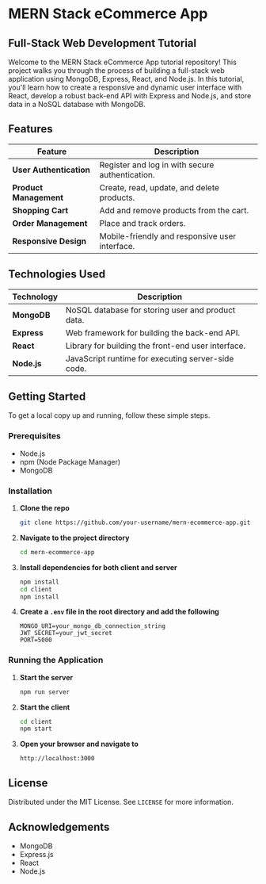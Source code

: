 # MERN Stack eCommerce App

## Full-Stack Web Development Tutorial

Welcome to the MERN Stack eCommerce App tutorial repository! This project walks you through the process of building a full-stack web application using MongoDB, Express, React, and Node.js. In this tutorial, you'll learn how to create a responsive and dynamic user interface with React, develop a robust back-end API with Express and Node.js, and store data in a NoSQL database with MongoDB.

## Features

| Feature              | Description                                                      |
|----------------------|------------------------------------------------------------------|
| **User Authentication** | Register and log in with secure authentication.               |
| **Product Management**  | Create, read, update, and delete products.                    |
| **Shopping Cart**       | Add and remove products from the cart.                        |
| **Order Management**    | Place and track orders.                                       |
| **Responsive Design**   | Mobile-friendly and responsive user interface.                |

## Technologies Used

| Technology | Description                                     |
|------------|-------------------------------------------------|
| **MongoDB**    | NoSQL database for storing user and product data. |
| **Express**    | Web framework for building the back-end API.       |
| **React**      | Library for building the front-end user interface. |
| **Node.js**    | JavaScript runtime for executing server-side code. |

## Getting Started

To get a local copy up and running, follow these simple steps.

### Prerequisites

- Node.js
- npm (Node Package Manager)
- MongoDB

### Installation

1. **Clone the repo**
   ```sh
   git clone https://github.com/your-username/mern-ecommerce-app.git
   ```
2. **Navigate to the project directory**
   ```sh
   cd mern-ecommerce-app
   ```
3. **Install dependencies for both client and server**
   ```sh
   npm install
   cd client
   npm install
   ```
4. **Create a `.env` file in the root directory and add the following**
   ```
   MONGO_URI=your_mongo_db_connection_string
   JWT_SECRET=your_jwt_secret
   PORT=5000
   ```

### Running the Application

1. **Start the server**
   ```sh
   npm run server
   ```
2. **Start the client**
   ```sh
   cd client
   npm start
   ```

3. **Open your browser and navigate to**
   ```
   http://localhost:3000
   ```

## License

Distributed under the MIT License. See `LICENSE` for more information.

## Acknowledgements

- MongoDB
- Express.js
- React
- Node.js
